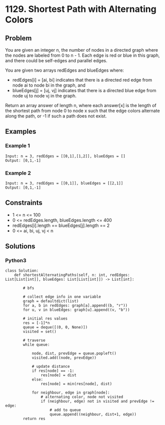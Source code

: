 # 1129. Shortest Path with Alternating Colors

## Problem

You are given an integer n, the number of nodes in a directed graph where the nodes are labeled from 0 to n - 1. Each edge is red or blue in this graph, and there could be self-edges and parallel edges.

You are given two arrays redEdges and blueEdges where:

* redEdges[i] = [ai, bi] indicates that there is a directed red edge from node ai to node bi in the graph, and
* blueEdges[j] = [uj, vj] indicates that there is a directed blue edge from node uj to node vj in the graph.

Return an array answer of length n, where each answer[x] is the length of the shortest path from node 0 to node x such that the edge colors alternate along the path, or -1 if such a path does not exist.

## Examples

### Example 1

```
Input: n = 3, redEdges = [[0,1],[1,2]], blueEdges = []
Output: [0,1,-1]
```

### Example 2

```
Input: n = 3, redEdges = [[0,1]], blueEdges = [[2,1]]
Output: [0,1,-1]
```

## Constraints

* 1 <= n <= 100
* 0 <= redEdges.length, blueEdges.length <= 400
* redEdges[i].length == blueEdges[j].length == 2
* 0 <= ai, bi, uj, vj < n

## Solutions

### Python3

```
class Solution:
    def shortestAlternatingPaths(self, n: int, redEdges: List[List[int]], blueEdges: List[List[int]]) -> List[int]:
        
        # bfs

        # collect edge info in one variable
        graph = defaultdict(list)
        for a, b in redEdges: graph[a].append((b, "r"))
        for u, v in blueEdges: graph[u].append((v, "b"))
        
        # initial res values
        res = [-1]*n
        queue = deque([(0, 0, None)])
        visited = set()

        # traverse
        while queue:
            
            node, dist, prevEdge = queue.popleft()
            visited.add((node, prevEdge))
            
            # update distance
            if res[node] == -1:
                res[node] = dist
            else:
                res[node] = min(res[node], dist)
            
            for neighbour, edge in graph[node]:
                # alternating color, node not visited
                if (neighbour, edge) not in visited and prevEdge != edge:
                    # add to queue
                    queue.append((neighbour, dist+1, edge))
        return res
```
